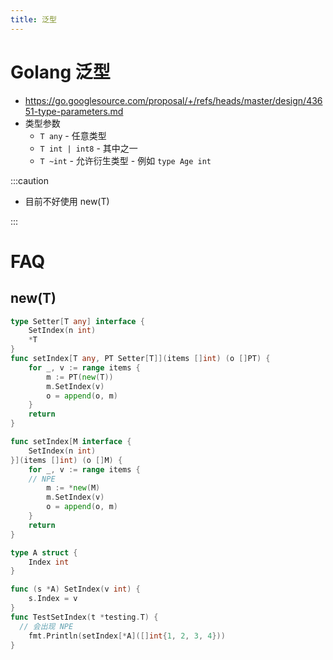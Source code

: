```yaml
---
title: 泛型
---
```


# Golang 泛型

- https://go.googlesource.com/proposal/+/refs/heads/master/design/43651-type-parameters.md
- 类型参数
  - `T any` - 任意类型
  - `T int | int8` - 其中之一
  - `T ~int` - 允许衍生类型 - 例如 `type Age int`

:::caution

- 目前不好使用 new(T)

:::

# FAQ

## new(T)

```go title="正确做法"
type Setter[T any] interface {
	SetIndex(n int)
	*T
}
func setIndex[T any, PT Setter[T]](items []int) (o []PT) {
	for _, v := range items {
		m := PT(new(T))
		m.SetIndex(v)
		o = append(o, m)
	}
	return
}
```

```go title="错误做法"
func setIndex[M interface {
	SetIndex(n int)
}](items []int) (o []M) {
	for _, v := range items {
    // NPE
		m := *new(M)
		m.SetIndex(v)
		o = append(o, m)
	}
	return
}

type A struct {
	Index int
}

func (s *A) SetIndex(v int) {
	s.Index = v
}
func TestSetIndex(t *testing.T) {
  // 会出现 NPE
	fmt.Println(setIndex[*A]([]int{1, 2, 3, 4}))
}
```
